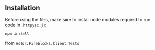 ## Installation

Before using the files, make sure to install node modules required to run code in `.httpyac.js`:

```sh
npm install
```

from `Astor.Fireblocks.Client.Tests`